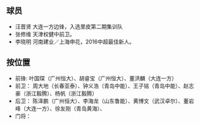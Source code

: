 ## 球员
* 汪晋贤 大连一方边锋，入选里皮第二期集训队
* 张修维 天津权健中前卫。
* 李晓明 河南建业／上海申花，2016中超最佳新人。

## 按位置
* 前锋:  叶国琛（广州恒大）、胡睿宝（广州恒大）、董洪麟（大连一方）
* 前卫： 周大地（长春亚泰）、钟义浩（青岛中能）、王子铭（青岛中能）、赵志豪（浙江毅腾）、杨帆（浙江毅腾）
* 后卫： 陈泽鹏（广州恒大）、李海龙（山东鲁能）、黄博文（武汉卓尔）、董岩峰（大连一方）、徐友刚（青岛黄海）、
* 门将：
